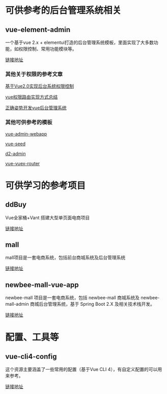 # 可供参考的后台管理系统相关

## vue-element-admin
一个基于vue 2.x + elementui打造的后台管理系统模板，里面实现了大多数功能，如权限控制、常用功能模块等。

[链接地址](https://github.com/PanJiaChen/vue-element-admin)

### 其他关于权限的参考文章

[基于Vue2.0实现后台系统权限控制](https://juejin.im/post/5a97e41bf265da23a048fa20)

[vue权限路由实现方式总结](https://juejin.im/post/5b5bfd5b6fb9a04fdd7d687a)

[正确姿势开发vue后台管理系统](https://juejin.im/post/5d69f6676fb9a06b0b1c8cd2)

### 其他可供参考的模板

[vue-admin-webapp](https://github.com/gcddblue/vue-admin-webapp)

[vue-seed](https://github.com/JasonBai007/vue-seed)

[d2-admin](https://github.com/d2-projects/d2-admin)

[vue-vuex-router](https://github.com/wangyupo/vue-vuex-router)

# 可供学习的参考项目

## ddBuy
Vue全家桶+Vant 搭建大型单页面电商项目

[链接地址](https://github.com/Geek-James/ddBuy)

## mall
mall项目是一套电商系统，包括前台商城系统及后台管理系统

[链接地址](https://github.com/macrozheng/mall)

## newbee-mall-vue-app
newbee-mall 项目是一套电商系统，包括 newbee-mall 商城系统及 newbee-mall-admin 商城后台管理系统，基于 Spring Boot 2.X 及相关技术栈开发。

[链接地址](https://github.com/newbee-ltd/newbee-mall-vue-app)

# 配置、工具等
## vue-cli4-config
这个资源主要涵盖了一些常用的配置（基于Vue CLI 4），有自定义配置的可以用来参考。

[链接地址](https://github.com/staven630/vue-cli4-config)